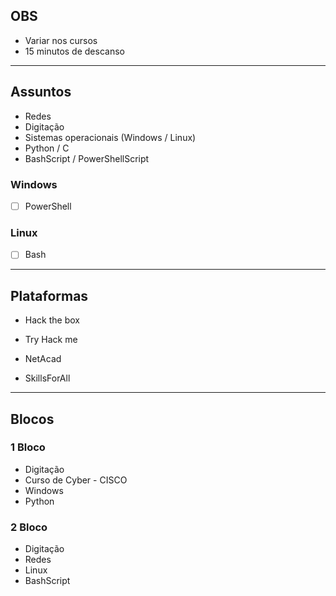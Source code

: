 ## OBS

- Variar nos cursos
- 15 minutos de descanso

---

## Assuntos

- Redes
- Digitação
- Sistemas operacionais (Windows / Linux)
- Python / C
- BashScript / PowerShellScript

### Windows

- [ ] PowerShell

### Linux

- [ ] Bash

---

## Plataformas

- Hack the box
- Try Hack me

- NetAcad
- SkillsForAll

---

## Blocos

### 1 Bloco

- Digitação
- Curso de Cyber - CISCO
- Windows
- Python

### 2 Bloco

- Digitação
- Redes
- Linux
- BashScript
